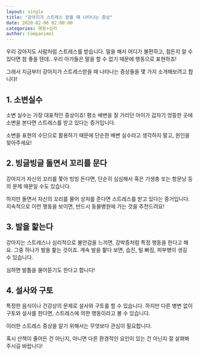 ```yaml
---
layout: single
title: "강아지가 스트레스 받을 때 나타나는 증상"
date: 2020-02-06 02:00:00
categories: 행동+심리
author: Companimal
---
```


우리 강아지도 사람처럼 스트레스를 받습니다. 말을 해서 어디가 불편하고, 힘든지 알 수 있다면 참 좋을 텐데.. 우리 아가들은 말을 할 수 없기 때문에 행동으로 표현하죠!

그래서 지금부터 강아지가 스트레스받을 때 나타나는 증상들을 몇 가지 소개해보려고 합니다!

## 1. 소변실수

소변 실수는 가장 대표적인 증상이죠! 평소 배변을 잘 가리던 아이가 갑자기 엉뚱한 곳에 소변을 본다면 스트레스를 받고 있다는 증거입니다.

소변을 표현의 수단으로 활용하기 때문에 단순한 배변 실수라고 생각하지 말고, 원인을 찾아주세요!

## 2. 빙글빙글 돌면서 꼬리를 문다

강아지가 자신의 꼬리를 쫓아 빙빙 돈다면, 단순히 심심해서 혹은 기생충 또는 항문낭 등의 문제 때문일 수도 있습니다.

하지만 돌면서 자신의 꼬리를 물어 상처를 준다면 스트레스를 받고 있다는 증거입니다. 지속적으로 이런 행동을 보이면, 반드시 동물병원에 가는 것을 추천드려요!

## 3. 발을 핥는다

강아지는 스트레스나 심리적으로 불안감을 느끼면, 강박증처럼 특정 행동을 한다고 해요. 그중 하나가 발을 핥는 것이죠. 계속 발을 핥다 보면, 습진, 털 빠짐, 피부병이 생길 수 있습니다.

심하면 발톱을 물어뜯기도 한다고 합니다!

## 4. 설사와 구토

특정한 음식이나 건강상의 문제로 설사와 구토를 할 수 있습니다. 하지만 다른 병변 없이 구토와 설사를 한다면, 스트레스에 의한 행동이라고 볼 수 있습니다.

이러한 스트레스 증상을 알기 위해서는 무엇보다 관심이 필요합니다.

혹시 산책이 줄어든 건 아닌지, 아니면 다른 환경적인 요인이 있는 건 아닌지 잘 살펴봐 주시길 바랍니다!
